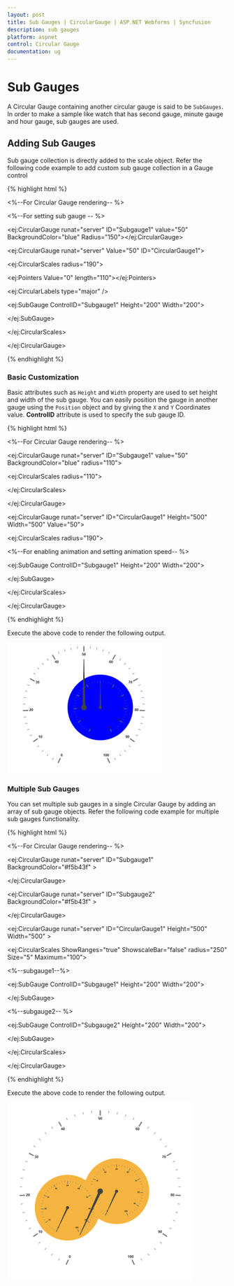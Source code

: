 ```yaml
---
layout: post
title: Sub Gauges | CircularGauge | ASP.NET Webforms | Syncfusion
description: sub gauges
platform: aspnet
control: Circular Gauge
documentation: ug
---
```


# Sub Gauges

A Circular Gauge containing another circular gauge is said to be `SubGauges`. In order to make  a sample like watch that has second gauge, minute gauge and hour gauge, sub gauges are used.

## Adding Sub Gauges

Sub gauge collection is directly added to the scale object. Refer the following code example to add custom sub gauge collection in a Gauge control

{% highlight html %}



<%--For Circular Gauge rendering-- %>

<%--For setting sub gauge -- %>

<ej:CircularGauge  runat="server" ID="Subgauge1" value="50" BackgroundColor="blue"  Radius="150"></ej:CircularGauge>



<ej:CircularGauge runat="server" Value="50" ID="CircularGauge1">

<Scales>

<ej:CircularScales radius="190">

<PointerCollection>

<ej:Pointers  Value="0"  length="110"></ej:Pointers>

</PointerCollection>

<labelCollection>

<ej:CircularLabels type="major" />

</labelCollection>

<SubGaugeCollection>

<ej:SubGauge ControlID="Subgauge1" Height="200"  Width="200">

<Position X="100" Y="120"/>

</ej:SubGauge>

</SubGaugeCollection>



</ej:CircularScales>

</Scales>

</ej:CircularGauge>

{% endhighlight %}

### Basic Customization

Basic attributes such as `Height` and `Width` property are used to set height and width of the sub gauge. You can easily position the gauge in another gauge using the `Position` object and by giving the `X` and `Y` Coordinates value. **ControlID** attribute is used to specify the sub gauge ID.

{% highlight html %}



<%--For Circular Gauge rendering-- %>

<ej:CircularGauge  runat="server" ID="Subgauge1" value="50" BackgroundColor="blue" radius="110">

<Scales>

<ej:CircularScales radius="110">

</ej:CircularScales>

</Scales>



</ej:CircularGauge>



<ej:CircularGauge runat="server" ID="CircularGauge1" Height="500" Width="500" Value="50">

<Scales>

<ej:CircularScales radius="190">



<SubGaugeCollection>

<%--For enabling animation and setting animation speed-- %>

<ej:SubGauge ControlID="Subgauge1" Height="200"  Width="200">

<Position X="200" Y="150"/>

</ej:SubGauge>

</SubGaugeCollection>



</ej:CircularScales>

</Scales>

</ej:CircularGauge>

{% endhighlight %}


Execute the above code to render the following output.

 ![](Sub-Gauges_images/Sub-Gauges_img1.png)

### Multiple Sub Gauges

You can set multiple sub gauges in a single Circular Gauge by adding an array of sub gauge objects. Refer the following code example for multiple sub gauges functionality.

{% highlight html %}

<%--For Circular Gauge rendering-- %>

<ej:CircularGauge  runat="server" ID="Subgauge1"  BackgroundColor="#f5b43f" >

</ej:CircularGauge>

<ej:CircularGauge  runat="server" ID="Subgauge2"  BackgroundColor="#f5b43f" >

</ej:CircularGauge>

<ej:CircularGauge runat="server" ID="CircularGauge1" Height="500" Width="500" >

<Scales>

<ej:CircularScales ShowRanges="true"  ShowscaleBar="false" radius="250" Size="5" Maximum="100">

<SubGaugeCollection>

<%--subgauge1--%>

<ej:SubGauge ControlID="Subgauge1" Height="200"  Width="200">

<Position X="200" Y="150"/>

</ej:SubGauge>

<%--subgauge2-- %>

<ej:SubGauge ControlID="Subgauge2" Height="200"  Width="200">

<Position X="50" Y="200"/>

</ej:SubGauge>

</SubGaugeCollection>

</ej:CircularScales>

</Scales>

</ej:CircularGauge>

{% endhighlight %}

Execute the above code to render the following output.

 ![](Sub-Gauges_images/Sub-Gauges_img2.png)









